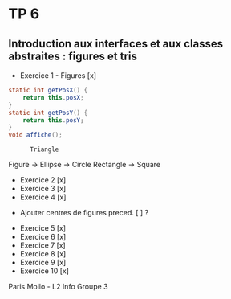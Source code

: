 # TP 6 
## Introduction aux interfaces et aux classes abstraites : figures et tris

* Exercice 1 - Figures [x]
```java
static int getPosX() {
	return this.posX;
}
static int getPosY() {
	return this.posY;
}
void affiche();

```

          Triangle
Figure -> Ellipse   -> Circle
          Rectangle -> Square

* Exercice 2  [x]
* Exercice 3  [x]
* Exercice 4  [x]
- Ajouter centres de figures preced. [ ] ?
* Exercice 5  [x]
* Exercice 6  [x]
* Exercice 7  [x]
* Exercice 8  [x]
* Exercice 9  [x]
* Exercice 10 [x]

Paris Mollo - L2 Info Groupe 3
